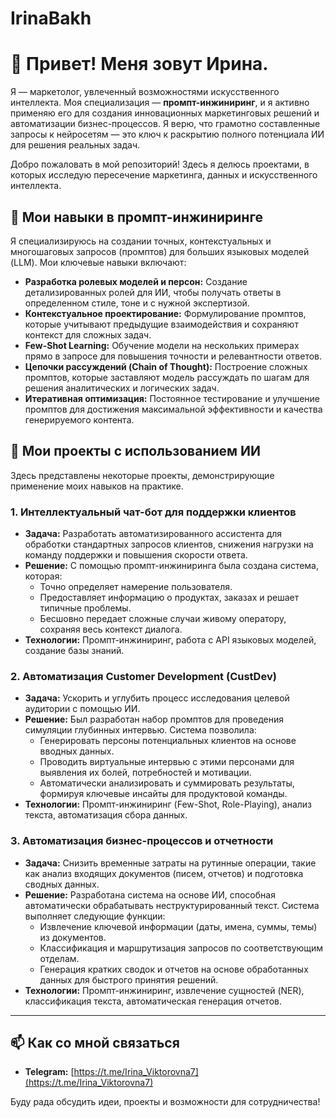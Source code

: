 # IrinaBakh
# 👋 Привет! Меня зовут Ирина.

Я — маркетолог, увлеченный возможностями искусственного интеллекта. Моя специализация — **промпт-инжиниринг**, и я активно применяю его для создания инновационных маркетинговых решений и автоматизации бизнес-процессов. Я верю, что грамотно составленные запросы к нейросетям — это ключ к раскрытию полного потенциала ИИ для решения реальных задач.

Добро пожаловать в мой репозиторий! Здесь я делюсь проектами, в которых исследую пересечение маркетинга, данных и искусственного интеллекта.

## 🚀 Мои навыки в промпт-инжиниринге

Я специализируюсь на создании точных, контекстуальных и многошаговых запросов (промптов) для больших языковых моделей (LLM). Мои ключевые навыки включают:

*   **Разработка ролевых моделей и персон:** Создание детализированных ролей для ИИ, чтобы получать ответы в определенном стиле, тоне и с нужной экспертизой.
*   **Контекстуальное проектирование:** Формулирование промптов, которые учитывают предыдущие взаимодействия и сохраняют контекст для сложных задач.
*   **Few-Shot Learning:** Обучение модели на нескольких примерах прямо в запросе для повышения точности и релевантности ответов.
*   **Цепочки рассуждений (Chain of Thought):** Построение сложных промптов, которые заставляют модель рассуждать по шагам для решения аналитических и логических задач.
*   **Итеративная оптимизация:** Постоянное тестирование и улучшение промптов для достижения максимальной эффективности и качества генерируемого контента.

## 🤖 Мои проекты с использованием ИИ

Здесь представлены некоторые проекты, демонстрирующие применение моих навыков на практике.

### 1. Интеллектуальный чат-бот для поддержки клиентов
*   **Задача:** Разработать автоматизированного ассистента для обработки стандартных запросов клиентов, снижения нагрузки на команду поддержки и повышения скорости ответа.
*   **Решение:** С помощью промпт-инжиниринга была создана система, которая:
    *   Точно определяет намерение пользователя.
    *   Предоставляет информацию о продуктах, заказах и решает типичные проблемы.
    *   Бесшовно передает сложные случаи живому оператору, сохраняя весь контекст диалога.
*   **Технологии:** Промпт-инжиниринг, работа с API языковых моделей, создание базы знаний.

### 2. Автоматизация Customer Development (CustDev)
*   **Задача:** Ускорить и углубить процесс исследования целевой аудитории с помощью ИИ.
*   **Решение:** Был разработан набор промптов для проведения симуляции глубинных интервью. Система позволила:
    *   Генерировать персоны потенциальных клиентов на основе вводных данных.
    *   Проводить виртуальные интервью с этими персонами для выявления их болей, потребностей и мотивации.
    *   Автоматически анализировать и суммировать результаты, формируя ключевые инсайты для продуктовой команды.
*   **Технологии:** Промпт-инжиниринг (Few-Shot, Role-Playing), анализ текста, автоматизация сбора данных.

### 3. Автоматизация бизнес-процессов и отчетности
*   **Задача:** Снизить временные затраты на рутинные операции, такие как анализ входящих документов (писем, отчетов) и подготовка сводных данных.
*   **Решение:** Разработана система на основе ИИ, способная автоматически обрабатывать неструктурированный текст. Система выполняет следующие функции:
    *   Извлечение ключевой информации (даты, имена, суммы, темы) из документов.
    *   Классификация и маршрутизация запросов по соответствующим отделам.
    *   Генерация кратких сводок и отчетов на основе обработанных данных для быстрого принятия решений.
*   **Технологии:** Промпт-инжиниринг, извлечение сущностей (NER), классификация текста, автоматическая генерация отчетов.

---

## 📫 Как со мной связаться

*   **Telegram:** [https://t.me/Irina_Viktorovna7](https://t.me/Irina_Viktorovna7)

Буду рада обсудить идеи, проекты и возможности для сотрудничества!
